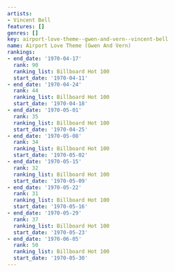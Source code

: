 ```yaml
---
artists:
- Vincent Bell
features: []
genres: []
key: airport-love-theme--gwen-and-vern--vincent-bell
name: Airport Love Theme (Gwen And Vern)
rankings:
- end_date: '1970-04-17'
  rank: 90
  ranking_list: Billboard Hot 100
  start_date: '1970-04-11'
- end_date: '1970-04-24'
  rank: 44
  ranking_list: Billboard Hot 100
  start_date: '1970-04-18'
- end_date: '1970-05-01'
  rank: 35
  ranking_list: Billboard Hot 100
  start_date: '1970-04-25'
- end_date: '1970-05-08'
  rank: 34
  ranking_list: Billboard Hot 100
  start_date: '1970-05-02'
- end_date: '1970-05-15'
  rank: 32
  ranking_list: Billboard Hot 100
  start_date: '1970-05-09'
- end_date: '1970-05-22'
  rank: 31
  ranking_list: Billboard Hot 100
  start_date: '1970-05-16'
- end_date: '1970-05-29'
  rank: 37
  ranking_list: Billboard Hot 100
  start_date: '1970-05-23'
- end_date: '1970-06-05'
  rank: 50
  ranking_list: Billboard Hot 100
  start_date: '1970-05-30'
---
```


